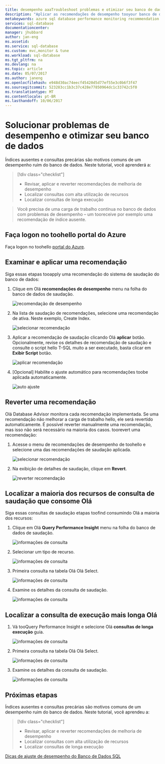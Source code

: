 ```yaml
---
title: desempenho aaaTroubleshoot problemas e otimizar seu banco de dados | Microsoft Docs
description: "Aplicar as recomendações de desempenho tooyour banco de dados SQL, bem como limpar como toogain insights sobre Olá desempenho das consultas de saudação em execução no banco de dados"
metakeywords: azure sql database performance monitoring recommendation
services: sql-database
documentationcenter: 
manager: jhubbard
author: jan-eng
ms.assetid: 
ms.service: sql-database
ms.custom: mvc,monitor & tune
ms.workload: sql-database
ms.tgt_pltfrm: na
ms.devlang: na
ms.topic: article
ms.date: 05/07/2017
ms.author: janeng
ms.openlocfilehash: e948d30ac74eecf45420d5d77ef55e3c0b6f3f47
ms.sourcegitcommit: 523283cc1b3c37c428e77850964dc1c33742c5f0
ms.translationtype: MT
ms.contentlocale: pt-BR
ms.lasthandoff: 10/06/2017
---
```

# <a name="troubleshoot-performance-issues-and-optimize-your-database"></a>Solucionar problemas de desempenho e otimizar seu banco de dados

Índices ausentes e consultas precárias são motivos comuns de um desempenho ruim do banco de dados. Neste tutorial, você aprenderá a:
> [!div class="checklist"]
> * Revisar, aplicar e reverter recomendações de melhoria de desempenho
> * Localizar consultas com alta utilização de recursos
> * Localizar consultas de longa execução

> Você precisa de uma carga de trabalho contínua no banco de dados com problemas de desempenho – um tooreceive por exemplo uma recomendação de índice ausente.
>

## <a name="log-in-toohello-azure-portal"></a>Faça logon no toohello portal do Azure

Faça logon no toohello [portal do Azure](https://portal.azure.com/).

## <a name="review-and-apply-a-recommendation"></a>Examinar e aplicar uma recomendação

Siga essas etapas tooapply uma recomendação do sistema de saudação do banco de dados:

1. Clique em Olá **recomendações de desempenho** menu na folha do banco de dados de saudação.

    ![recomendação de desempenho](./media/sql-database-performance-tutorial/perf_recommendations.png)

2. Na lista de saudação de recomendações, selecione uma recomendação de ativa. Neste exemplo, Create Index.

    ![selecionar recomendação](./media/sql-database-performance-tutorial/create_index.png)

3. Aplicar a recomendação de saudação clicando Olá **aplicar** botão. Opcionalmente, revise os detalhes de recomendação de saudação e consulte o script hello T-SQL muito a ser executado, basta clicar em **Exibir Script** botão.

    ![aplicar recomendação](./media/sql-database-performance-tutorial/apply.png)

4. [Opcional] Habilite o ajuste automático para recomendações toobe aplicada automaticamente.

    ![auto ajuste](./media/sql-database-performance-tutorial/auto_tuning.png)

## <a name="revert-a-recommendation"></a>Reverter uma recomendação

Olá Database Advisor monitora cada recomendação implementada. Se uma recomendação não melhorar a carga de trabalho hello, ele será revertido automaticamente. É possível reverter manualmente uma recomendação, mas isso não será necessário na maioria dos casos. toorevert uma recomendação:

1. Acesse o menu de recomendações de desempenho de toohello e selecione uma das recomendações de saudação aplicada.

    ![selecionar recomendação](./media/sql-database-performance-tutorial/select.png)

2. Na exibição de detalhes de saudação, clique em **Revert**.

    ![reverter recomendação](./media/sql-database-performance-tutorial/revert.png)

## <a name="find-hello-query-that-consumes-hello-most-resources"></a>Localizar a maioria dos recursos de consulta de saudação que consome Olá

Siga essas consultas de saudação etapas toofind consumindo Olá a maioria dos recursos:

1. Clique em Olá **Query Performance Insight** menu na folha do banco de dados de saudação.

    ![informações de consulta](./media/sql-database-performance-tutorial/query_perf_insights.png)

2. Selecionar um tipo de recurso.

    ![informações de consulta](./media/sql-database-performance-tutorial/select_resource_type.png)

3. Primeira consulta na tabela Olá Olá Select.

    ![informações de consulta](./media/sql-database-performance-tutorial/select_query.png)

4. Examine os detalhes da consulta de saudação.

    ![informações de consulta](./media/sql-database-performance-tutorial/query_details.png)

## <a name="find-hello-longest-running-query"></a>Localizar a consulta de execução mais longa Olá

1. Vá tooQuery Performance Insight e selecione Olá **consultas de longa execução** guia.

    ![informações de consulta](./media/sql-database-performance-tutorial/long_running.png)

3. Primeira consulta na tabela Olá Olá Select.

    ![informações de consulta](./media/sql-database-performance-tutorial/select_first_query.png)

4. Examine os detalhes da consulta de saudação.

    ![informações de consulta](./media/sql-database-performance-tutorial/review_query_details.png)



## <a name="next-steps"></a>Próximas etapas 
Índices ausentes e consultas precárias são motivos comuns de um desempenho ruim do banco de dados. Neste tutorial, você aprendeu a:
> [!div class="checklist"]
> * Revisar, aplicar e reverter recomendações de melhoria de desempenho
> * Localizar consultas com alta utilização de recursos
> * Localizar consultas de longa execução

[Dicas de ajuste de desempenho do Banco de Dados SQL](https://docs.microsoft.com/azure/sql-database/sql-database-troubleshoot-performance)
